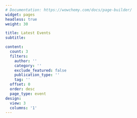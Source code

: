 ```yaml
---
# Documentation: https://wowchemy.com/docs/page-builder/
widget: pages
headless: true
weight: 30

title: Latest Events
subtitle:

content:
  count: 3
  filters:
    author: ''
    category: ''
    exclude_featured: false
    publication_type: ''
    tag: ''
  offset: 0
  order: desc
  page_type: event
design:
  view: 3
  columns: '1'
---
```

